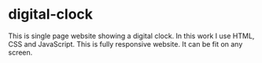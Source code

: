# digital-clock
This is single page website showing a digital clock. In this work I use HTML, CSS and JavaScript. This is fully responsive website. It can be fit on any screen.
